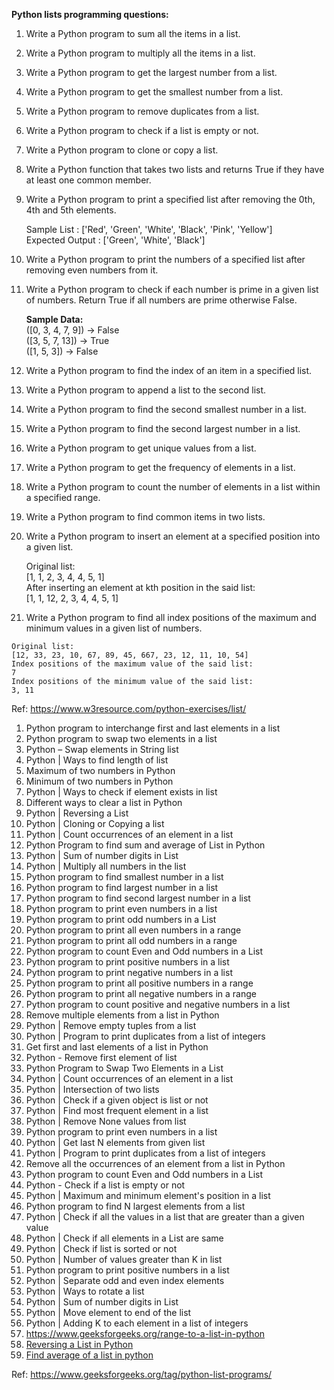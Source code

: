 **Python lists programming questions:**

 1. Write a Python program to sum all the items in a list.
 2. Write a Python program to multiply all the items in a list.
 3. Write a Python program to get the largest number from a list.
 4. Write a Python program to get the smallest number from a list.
 5. Write a Python program to remove duplicates from a list.
 6. Write a Python program to check if a list is empty or not.
 7. Write a Python program to clone or copy a list.
 8. Write a Python function that takes two lists and returns True if
    they have at least one common member.
 9. Write a Python program to print a specified list after removing the
    0th, 4th and 5th elements.

    Sample List : ['Red', 'Green', 'White', 'Black', 'Pink', 'Yellow']  
    Expected Output : ['Green', 'White', 'Black']
 

 10. Write a Python program to print the numbers of a specified list
     after removing even numbers from it.

 

 1. Write a Python program to check if each number is prime in a given
    list of numbers. Return True if all numbers are prime otherwise
    False.

 

    **Sample Data:**  
    ([0, 3, 4, 7, 9]) -> False  
    ([3, 5, 7, 13]) -> True  
    ([1, 5, 3]) -> False

 1. Write a Python program to find the index of an item in a specified
    list.
 2. Write a Python program to append a list to the second list.
 3. Write a Python program to find the second smallest number in a list.
 4. Write a Python program to find the second largest number in a list.
 5. Write a Python program to get unique values from a list.
 6. Write a Python program to get the frequency of elements in a list.
 7. Write a Python program to count the number of elements in a list
    within a specified range.
 8. Write a Python program to find common items in two lists.
 9. Write a Python program to insert an element at a specified position
    into a given list.

    Original list:  
    [1, 1, 2, 3, 4, 4, 5, 1]  
    After inserting an element at kth position in the said list:  
    [1, 1, 12, 2, 3, 4, 4, 5, 1]

 10. Write a Python program to find all index positions of the maximum
     and minimum values in a given list of numbers.

    Original list:  
    [12, 33, 23, 10, 67, 89, 45, 667, 23, 12, 11, 10, 54]  
    Index positions of the maximum value of the said list:  
    7  
    Index positions of the minimum value of the said list:  
    3, 11


Ref: https://www.w3resource.com/python-exercises/list/
 1. Python program to interchange first and last elements in a list
 2. Python program to swap two elements in a list
 3. Python – Swap elements in String list
 4. Python | Ways to find length of list
 5. Maximum of two numbers in Python
 6. Minimum of two numbers in Python
 7. Python | Ways to check if element exists in list
 8. Different ways to clear a list in Python
 9. Python | Reversing a List
 10. Python | Cloning or Copying a list
 11. Python | Count occurrences of an element in a list
 12. Python Program to find sum and average of List in Python
 13. Python | Sum of number digits in List
 14. Python | Multiply all numbers in the list
 15. Python program to find smallest number in a list
 16. Python program to find largest number in a list
 17. Python program to find second largest number in a list
 18. Python program to print even numbers in a list
 19. Python program to print odd numbers in a List
 20. Python program to print all even numbers in a range
 21. Python program to print all odd numbers in a range
 22. Python program to count Even and Odd numbers in a List
 23. Python program to print positive numbers in a list
 24. Python program to print negative numbers in a list
 25. Python program to print all positive numbers in a range
 26. Python program to print all negative numbers in a range
 27. Python program to count positive and negative numbers in a list
 28. Remove multiple elements from a list in Python
 29. Python | Remove empty tuples from a list
 30. Python | Program to print duplicates from a list of integers
 31. Get first and last elements of a list in Python
 32. Python - Remove first element of list
 33. Python Program to Swap Two Elements in a List
 34. Python | Count occurrences of an element in a list
35. Python | Intersection of two lists
36. Python | Check if a given object is list or not
37. Python | Find most frequent element in a list
38. Python | Remove None values from list
39. Python program to print even numbers in a list
40. Python | Get last N elements from given list
41. Python | Program to print duplicates from a list of integers
42. Remove all the occurrences of an element from a list in Python
43. Python program to count Even and Odd numbers in a List
44. Python - Check if a list is empty or not
45. Python | Maximum and minimum element's position in a list
46. Python program to find N largest elements from a list
47. Python | Check if all the values in a list that are greater than a given value
48. Python | Check if all elements in a List are same
49. Python | Check if list is sorted or not
50. Python | Number of values greater than K in list
51. Python program to print positive numbers in a list
52. Python | Separate odd and even index elements
53. Python | Ways to rotate a list
54. Python | Sum of number digits in List
55. Python | Move element to end of the list
56. Python | Adding K to each element in a list of integers
57. https://www.geeksforgeeks.org/range-to-a-list-in-python
58. [Reversing a List in Python](https://www.geeksforgeeks.org/python-reversing-list/ "Reversing a List in Python")
59. [Find average of a list in python](https://www.geeksforgeeks.org/find-average-list-python/ "Find average of a list in python")

Ref:
https://www.geeksforgeeks.org/tag/python-list-programs/

<!--stackedit_data:
eyJoaXN0b3J5IjpbLTY2OTQ2Nzc2OCwtMTg0MTE2MDg3MywtMT
M1ODYxMjYxOF19
-->